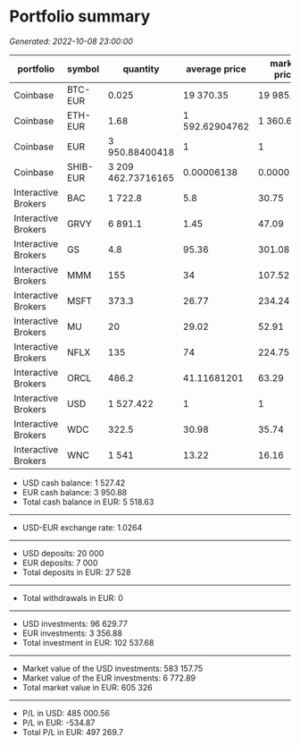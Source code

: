 # Portfolio summary
_Generated: 2022-10-08 23:00:00_

|portfolio          |symbol  |quantity          |average price  |market price   |market value|investment|P/L       |P/L %   |costs|deposit total     |withdrawal total|
|-------------------|--------|------------------|---------------|---------------|------------|----------|----------|--------|-----|------------------|----------------|
|Coinbase           |BTC-EUR |        0.025     |19 370.35      |19 985.9       |      499.65|    484.26|     15.39|  103.18| 0.97|                  |                |
|Coinbase           |ETH-EUR |        1.68      | 1 592.62904762| 1 360.69      |    2 285.96|  2 675.62|   -389.66|   85.44| 5.35|                  |                |
|Coinbase           |EUR     |    3 950.88400418|     1         |     1         |    3 950.88|          |          |        | 3.94|    7 000         |                |
|Coinbase           |SHIB-EUR|3 209 462.73716165|     0.00006138|     0.00001134|       36.4 |    197   |   -160.6 |   18.48| 2.99|3 209 462.73716165|                |
|Interactive Brokers|BAC     |    1 722.8       |     5.8       |    30.75      |   52 976.1 |  9 992.24| 42 983.86|  530.17| 7.95|                  |                |
|Interactive Brokers|GRVY    |    6 891.1       |     1.45      |    47.09      |  324 501.9 |  9 992.1 |314 509.8 |3 247.58| 7.95|                  |                |
|Interactive Brokers|GS      |        4.8       |    95.36      |   301.08      |    1 445.18|    457.73|    987.45|  315.73|15.9 |                  |                |
|Interactive Brokers|MMM     |      155         |    34         |   107.52      |   16 665.6 |  5 270   | 11 395.6 |  316.24|     |                  |                |
|Interactive Brokers|MSFT    |      373.3       |    26.77      |   234.24      |   87 441.79|  9 993.24| 77 448.55|  875.01| 7.95|                  |                |
|Interactive Brokers|MU      |       20         |    29.02      |    52.91      |    1 058.2 |    580.4 |    477.8 |  182.32| 4.95|                  |                |
|Interactive Brokers|NFLX    |      135         |    74         |   224.75      |   30 341.25|  9 990   | 20 351.25|  303.72| 7.95|                  |                |
|Interactive Brokers|ORCL    |      486.2       |    41.11681201|    63.29      |   30 771.6 | 19 990.99| 10 780.61|  153.93|15.9 |                  |                |
|Interactive Brokers|USD     |    1 527.422     |     1         |     1         |    1 527.42|          |          |        |23.85|   20 000         |                |
|Interactive Brokers|WDC     |      322.5       |    30.98      |    35.74      |   11 526.15|  9 991.05|  1 535.1 |  115.36| 7.95|                  |                |
|Interactive Brokers|WNC     |    1 541         |    13.22      |    16.16      |   24 902.56| 20 372.02|  4 530.54|  122.24| 3.95|                  |                |

* USD cash balance:                      1 527.42
* EUR cash balance:                      3 950.88
* Total cash balance in EUR:             5 518.63
----------------------------------------------------
* USD-EUR exchange rate:                     1.0264
----------------------------------------------------
* USD deposits:                         20 000
* EUR deposits:                          7 000
* Total deposits in EUR:                27 528
----------------------------------------------------
* Total withdrawals in EUR:                  0
----------------------------------------------------
* USD investments:                      96 629.77
* EUR investments:                       3 356.88
* Total investment in EUR:             102 537.68
----------------------------------------------------
* Market value of the USD investments: 583 157.75
* Market value of the EUR investments:   6 772.89
* Total market value in EUR:           605 326
----------------------------------------------------
* P/L in USD:                          485 000.56
* P/L in EUR:                             -534.87
* Total P/L in EUR:                    497 269.7
